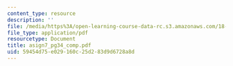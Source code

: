 ```yaml
---
content_type: resource
description: ''
file: /media/https%3A/open-learning-course-data-rc.s3.amazonaws.com/18-996a-simplicity-theory-spring-2004/59454d75e029160c25d283d9d6728a8d_asign7_pg34_comp.pdf
file_type: application/pdf
resourcetype: Document
title: asign7_pg34_comp.pdf
uid: 59454d75-e029-160c-25d2-83d9d6728a8d
---
```


